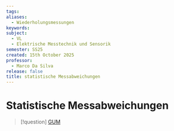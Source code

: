 ```yaml
---
tags:
aliases:
  - Wiederholungsmessungen
keywords:
subject:
  - VL
  - Elektrische Messtechnik und Sensorik
semester: SS25
created: 15th October 2025
professor:
  - Marco Da Silva
release: false
title: statistische Messabweichungen
---
```


# Statistische Messabweichungen

> [!question] [GUM](GUM.md)
